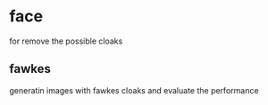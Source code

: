 # face
for remove the possible cloaks

## fawkes
generatin images with fawkes cloaks and evaluate the performance

